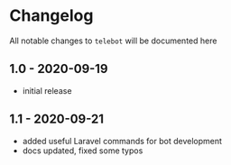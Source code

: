# Changelog

All notable changes to `telebot` will be documented here

## 1.0 - 2020-09-19

- initial release

## 1.1 - 2020-09-21

- added useful Laravel commands for bot development
- docs updated, fixed some typos